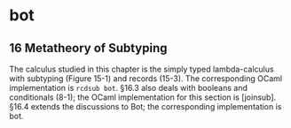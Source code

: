 bot
===

16 Metatheory of Subtyping
---------------------------

The calculus studied in this chapter is the simply typed lambda-calculus with subtyping (Figure 15-1) and records (15-3). The corresponding OCaml implementation is `rcdsub bot`. §16.3 also deals with booleans and conditionals (8-1); the OCaml implementation for this section is [joinsub]. §16.4 extends the discussions to Bot; the corresponding implementation is bot.
